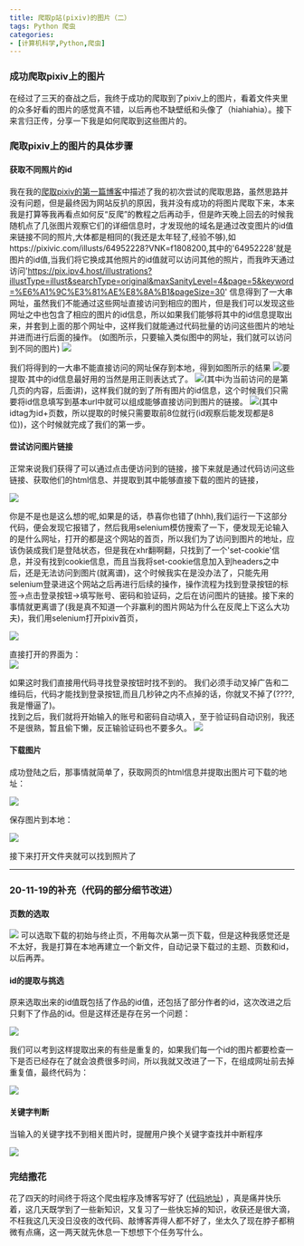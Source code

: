 ```yaml
---
title: 爬取p站(pixiv)的图片（二）
tags: Python 爬虫
categories:
- [计算机科学,Python,爬虫]
---
```

### 成功爬取pixiv上的图片
在经过了三天的奋战之后，我终于成功的爬取到了pixiv上的图片，看着文件夹里的众多好看的图片的感觉真不错，以后再也不缺壁纸和头像了（hiahiahia）。接下来言归正传，分享一下我是如何爬取到这些图片的。  

### 爬取pixiv上的图片的具体步骤
#### 获取不同照片的id
我在我的[爬取pixiv的第一篇博客](http://zhanglin.space/2020/11/jekyll/)中描述了我的初次尝试的爬取思路，虽然思路并没有问题，但是最终因为网站反扒的原因，我并没有成功的将图片爬取下来，本来我是打算等我再看点如何反“反爬”的教程之后再动手，但是昨天晚上回去的时候我随机点了几张图片观察它们的详细信息时，才发现他的域名是通过改变图片的id值来链接不同的照片,大体都是相同的(我还是太年轻了,经验不够),如https://pixivic.com/illusts/64952228?VNK=f1808200,其中的'64952228'就是图片的id值,当我们将它换成其他照片的id值就可以访问其他的照片，而我昨天通过访问'https://pix.ipv4.host/illustrations?illustType=illust&searchType=original&maxSanityLevel=4&page=5&keyword=%E6%A1%9C%E3%81%AE%E8%8A%B1&pageSize=30' 信息得到了一大串网址，虽然我们不能通过这些网址直接访问到相应的图片，但是我们可以发现这些网址之中也包含了相应的图片的id信息，所以如果我们能够将其中的id信息提取出来，并套到上面的那个网址中，这样我们就能通过代码批量的访问这些图片的地址并进而进行后面的操作。  (如图所示，只要输入类似图中的网址，我们就可以访问到不同的图片)
![]({{site.url}}/images/20-11-18_pixiv5.png)

我们将得到的一大串不能直接访问的网址保存到本地，得到如图所示的结果
![]({{site.url}}/images/20-11-18_pixiv1.png)要提取·其中的id信息最好用的当然是用正则表达式了。
![]({{site.url}}/images/20-11-18_pixiv2.png)(其中i为当前访问的是第几页的内容，后面讲)，这样我们就的到了所有图片的id信息，这个时候我们只需要将id信息填写到基本url中就可以组成能够直接访问到图片的链接。
![]({{site.url}}/images/20-11-18_pixiv3.png)(其中idtag为id+页数，所以提取的时候只需要取前8位就行(id观察后能发现都是8位))，这个时候就完成了我们的第一步。

#### 尝试访问图片链接
正常来说我们获得了可以通过点击便访问到的链接，接下来就是通过代码访问这些链接、获取他们的html信息、并提取到其中能够直接下载的图片的链接，  

![]({{site.url}}/images/20-11-18_pixiv6.png)

你是不是也是这么想的呢,如果是的话，恭喜你也错了(hhh),我们运行一下这部分代码，便会发现它报错了，然后我用selenium模仿搜索了一下，便发现无论输入的是什么网址，打开的都是这个网站的首页，所以我们为了访问到图片的地址，应该伪装成我们是登陆状态，但是我在xhr翻啊翻，只找到了一个'set-cookie'信息，并没有找到cookie信息，而且当我将set-cookie信息加入到headers之中后，还是无法访问到图片(就离谱)，这个时候我实在是没办法了，只能先用selenium登录进这个网站之后再进行后续的操作，操作流程为找到登录按钮的标签->点击登录按钮->填写账号、密码和验证码，之后在访问图片的链接。接下来的事情就更离谱了(我是真不知道一个非赢利的图片网站为什么在反爬上下这么大功夫)，我们用selenium打开pixiv首页，

![]({{site.url}}/images/20-11-18_pixiv11.png)

直接打开的界面为：  
![]({{site.url}}/images/20-11-19_pixiv5.png)

如果这时我们直接用代码寻找登录按钮时找不到的。
我们必须手动叉掉广告和二维码后，代码才能找到登录按钮,而且几秒钟之内不点掉的话，你就叉不掉了(????,我是懵逼了)。  
找到之后，我们就将开始输入的账号和密码自动填入，至于验证码自动识别，我还不是很熟，暂且偷下懒，反正输验证码也不要多久。
![]({{site.url}}/images/20-11-18_pixiv7.png)



#### 下载图片

成功登陆之后，那事情就简单了，获取网页的html信息并提取出图片可下载的地址：

![]({{site.url}}/images/20-11-18_pixiv9.png)

保存图片到本地：

![]({{site.url}}/images/20-11-18_pixiv10.png)

接下来打开文件夹就可以找到照片了

---

### 20-11-19的补充（代码的部分细节改进）
#### 页数的选取

![]({{site.url}}/images/20-11-19_pixiv3.png)
可以选取下载的初始与终止页，不用每次从第一页下载，但是这种我感觉还是不太好，我是打算在本地再建立一个新文件，自动记录下载过的主题、页数和id，以后再弄。

#### id的提取与挑选

原来选取出来的id值既包括了作品的id值，还包括了部分作者的id，这次改进之后只剩下了作品的id。但是这样还是存在另一个问题：

![]({{site.url}}/images/20-11-19_pixiv1.png)

我们可以考到这样提取出来的有些是重复的，如果我们每一个id的图片都要检查一下是否已经存在了就会浪费很多时间，所以我就又改进了一下，在组成网址前去掉重复值，最终代码为：

![]({{site.url}}/images/20-11-19_pixiv4.png)

#### 关键字判断
当输入的关键字找不到相关图片时，提醒用户换个关键字查找并中断程序

![]({{site.url}}/images/20-11-19_pixiv2.png)

### 完结撒花
花了四天的时间终于将这个爬虫程序及博客写好了  ([代码地址](https://github.com/zhanglin233/code/blob/master/.vscode/python/%E7%88%AC%E5%8F%96pixiv%E5%9B%BE%E7%89%87/%E7%88%AC%E5%8F%96%E5%9B%BE%E7%89%87.py))
，真是痛并快乐着，这几天既学到了一些新知识，又复习了一些快忘掉的知识，收获还是很大滴，不枉我这几天没日没夜的改代码、敲博客弄得人都不好了，坐太久了现在脖子都稍微有点痛，这一两天就先休息一下想想下个任务写什么。
